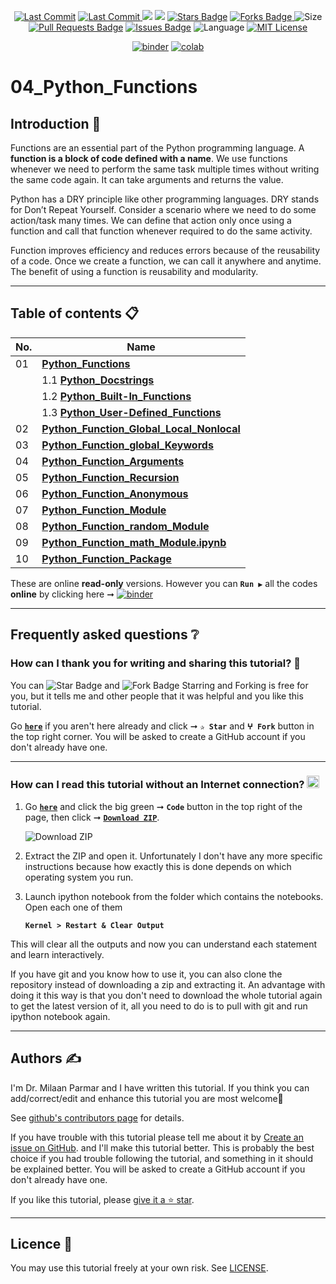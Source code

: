 <p align="center"> 
<a href="https://github.com/milaan9"><img src="https://img.shields.io/static/v1?logo=github&label=maintainer&message=milaan9&color=ff3300" alt="Last Commit"/></a> 
<a href="https://github.com/milaan9/04_Python_Functions/graphs/commit-activity"><img src="https://img.shields.io/github/last-commit/milaan9/04_Python_Functions.svg?colorB=ff8000&style=flat" alt="Last Commit"/> </a> 
<a href="https://github.com/milaan9/04_Python_Functions/pulse" alt="Activity"><img src="https://img.shields.io/github/commit-activity/m/milaan9/04_Python_Functions.svg?colorB=teal&style=flat" /></a> 
<a href="https://hits.seeyoufarm.com"><img src="https://hits.seeyoufarm.com/api/count/incr/badge.svg?url=https%3A%2F%2Fgithub.com%2Fmilaan9%2F04_Python_Functions&count_bg=%231DC92C&title_bg=%23555555&icon=&icon_color=%23E7E7E7&title=views&edge_flat=false"/></a>
<a href="https://github.com/milaan9/04_Python_Functions/stargazers"><img src="https://img.shields.io/github/stars/milaan9/04_Python_Functions.svg?colorB=1a53ff" alt="Stars Badge"/></a>
<a href="https://github.com/milaan9/04_Python_Functions/network/members"><img src="https://img.shields.io/github/forks/milaan9/04_Python_Functions" alt="Forks Badge"/> </a>
<img src="https://img.shields.io/github/repo-size/milaan9/04_Python_Functions.svg?colorB=CC66FF&style=flat" alt="Size"/>
<a href="https://github.com/milaan9/04_Python_Functions/pulls"><img src="https://img.shields.io/github/issues-pr/milaan9/04_Python_Functions.svg?colorB=yellow&style=flat" alt="Pull Requests Badge"/></a>
<a href="https://github.com/milaan9/04_Python_Functions/issues"><img src="https://img.shields.io/github/issues/milaan9/04_Python_Functions.svg?colorB=yellow&style=flat" alt="Issues Badge"/></a>
<img src="https://img.shields.io/github/languages/top/milaan9/04_Python_Functions.svg?colorB=996600&style=flat" alt="Language"/></a> 
<a href="https://github.com/milaan9/04_Python_Functions/blob/main/LICENSE"><img src="https://img.shields.io/badge/License-MIT-blueviolet.svg" alt="MIT License"/></a>
</p> 
<!--<img src="https://badges.pufler.dev/contributors/milaan9/01_Python_Introduction?size=50&padding=5&bots=true" alt="milaan9"/>-->

<p align="center"> 
<a href="https://mybinder.org/v2/gh/milaan9/04_Python_Functions/HEAD"><img src="https://mybinder.org/badge_logo.svg" alt="binder"/></a>
<a href="https://githubtocolab.com/milaan9/04_Python_Functions"><img src="https://colab.research.google.com/assets/colab-badge.svg" alt="colab"/></a>
</p>   
 
# 04_Python_Functions

## Introduction 👋

Functions are an essential part of the Python programming language. A **function is a block of code defined with a name**. We use functions whenever we need to perform the same task multiple times without writing the same code again. It can take arguments and returns the value.

Python has a DRY principle like other programming languages. DRY stands for Don’t Repeat Yourself. Consider a scenario where we need to do some action/task many times. We can define that action only once using a function and call that function whenever required to do the same activity.

Function improves efficiency and reduces errors because of the reusability of a code. Once we create a function, we can call it anywhere and anytime. The benefit of using a function is reusability and modularity.

---

## Table of contents 📋

| **No.** | **Name** | 
| ------- | -------- | 
| 01 | **[Python_Functions](https://github.com/milaan9/04_Python_Functions/blob/main/001_Python_Functions.ipynb)** |
|    | 1.1 **[Python_Docstrings](https://github.com/milaan9/04_Python_Functions/blob/main/Python_Docstrings.ipynb)** |
|    | 1.2 **[Python_Built-In_Functions](https://github.com/milaan9/04_Python_Functions/tree/main/002_Python_Functions_Built_in)** |
|    | 1.3 **[Python_User-Defined_Functions](https://github.com/milaan9/04_Python_Functions/blob/main/Python_User_defined_Functions.ipynb)** |
| 02 | **[Python_Function_Global_Local_Nonlocal](https://github.com/milaan9/04_Python_Functions/blob/main/002_Python_Function_Global_Local_Nonlocal.ipynb)** |
| 03 | **[Python_Function_global_Keywords](https://github.com/milaan9/04_Python_Functions/blob/main/003_Python_Function_global_Keywords.ipynb)** |
| 04 | **[Python_Function_Arguments](https://github.com/milaan9/04_Python_Functions/blob/main/004_Python_Function_Arguments.ipynb)** |
| 05 | **[Python_Function_Recursion](https://github.com/milaan9/04_Python_Functions/blob/main/005_Python_Function_Recursion.ipynb)** |
| 06 | **[Python_Function_Anonymous](https://github.com/milaan9/04_Python_Functions/blob/main/006_Python_Function_Anonymous.ipynb)** |
| 07 | **[Python_Function_Module](https://github.com/milaan9/04_Python_Functions/blob/main/007_Python_Function_Module.ipynb)** |
| 08 | **[Python_Function_random_Module](https://github.com/milaan9/04_Python_Functions/blob/main/008_Python_Function_random_Module.ipynb)** |
| 09 | **[Python_Function_math_Module.ipynb](https://github.com/milaan9/04_Python_Functions/blob/main/009_Python_Function_math_Module.ipynb.ipynb)** |
| 10 | **[Python_Function_Package](https://github.com/milaan9/04_Python_Functions/blob/main/010_Python_Function_Package.ipynb)** |


These are online **read-only** versions. However you can **`Run ▶`**  all the codes **online** by clicking here ➞ <a href="https://mybinder.org/v2/gh/milaan9/04_Python_Functions/HEAD"><img src="https://mybinder.org/badge_logo.svg" alt="binder"/></a>

---

## Frequently asked questions ❔

### How can I thank you for writing and sharing this tutorial? 🌷

You can <img src="https://img.shields.io/static/v1?label=%E2%AD%90 Star &message=if%20useful&style=style=flat&color=blue" alt="Star Badge"/> and <img src="https://img.shields.io/static/v1?label=%E2%B5%96 Fork &message=if%20useful&style=style=flat&color=blue" alt="Fork Badge"/> Starring and Forking is free for you, but it tells me and other people that it was helpful and you like this tutorial.

Go [**`here`**](https://github.com/milaan9/04_Python_Functions) if you aren't here already and click ➞ **`✰ Star`** and **`ⵖ Fork`** button in the top right corner. You will be asked to create a GitHub account if you don't already have one.

---

### How can I read this tutorial without an Internet connection? <img alt="GIF" src="https://github.com/TheDudeThatCode/TheDudeThatCode/blob/master/Assets/hmm.gif" width="20vw" />

1. Go [**`here`**](https://github.com/milaan9/04_Python_Functions) and click the big green ➞ **`Code`** button in the top right of the page, then click ➞ [**`Download ZIP`**](https://github.com/milaan9/04_Python_Functions/archive/refs/heads/main.zip).

    ![Download ZIP](img/dnld_rep.png)

2. Extract the ZIP and open it. Unfortunately I don't have any more specific instructions because how exactly this is done depends on which operating system you run.
    
3. Launch ipython notebook from the folder which contains the notebooks. Open each one of them
  
    **`Kernel > Restart & Clear Output`**
    
This will clear all the outputs and now you can understand each statement and learn interactively.

If you have git and you know how to use it, you can also clone the repository instead of downloading a zip and extracting it. An advantage with doing it this way is that you don't need to download the whole tutorial again to get the latest version of it, all you need to do is to pull with git and run ipython notebook again.

---

## Authors ✍️

I'm Dr. Milaan Parmar and I have written this tutorial. If you think you can add/correct/edit and enhance this tutorial you are most welcome🙏

See [github's contributors page](https://github.com/milaan9/04_Python_Functions/graphs/contributors) for details.

If you have trouble with this tutorial please tell me about it by [Create an issue on GitHub](https://github.com/milaan9/04_Python_Functions/issues/new). and I'll make this tutorial better. This is probably the best choice if you had trouble following the tutorial, and something in it should be explained better. You will be asked to create a GitHub account if you don't already have one.

If you like this tutorial, please [give it a ⭐ star](https://github.com/milaan9/04_Python_Functions).

---

## Licence 📜

You may use this tutorial freely at your own risk. See [LICENSE](./LICENSE).

